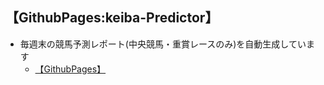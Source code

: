 ## 【GithubPages:keiba-Predictor】

- 毎週末の競馬予測レポート(中央競馬・重賞レースのみ)を自動生成しています
  - [【GithubPages】](https://ryutoro-galois.github.io/keiba-predictor/)
